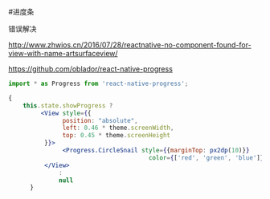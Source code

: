 #进度条

错误解决

http://www.zhwios.cn/2016/07/28/reactnative-no-component-found-for-view-with-name-artsurfaceview/

https://github.com/oblador/react-native-progress


```jsx
import * as Progress from 'react-native-progress';

{
    this.state.showProgress ?
         <View style={{
               position: "absolute",
               left: 0.46 * theme.screenWidth,
               top: 0.45 * theme.screenHeight
          }}>
               <Progress.CircleSnail style={{marginTop: px2dp(10)}}
                                       color={['red', 'green', 'blue']}/>
          </View>
              :
              null
      }
```